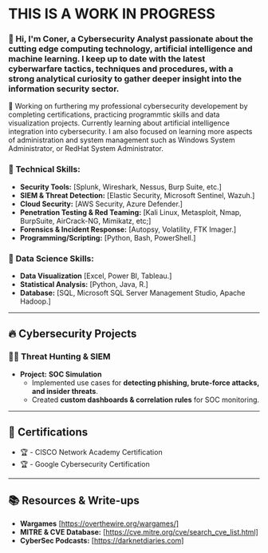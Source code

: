 # THIS IS A WORK IN PROGRESS

### 👋 Hi, I'm Coner, a Cybersecurity Analyst passionate about the cutting edge computing technology, artificial intelligence and machine learning.  I keep up to date with the latest cyberwarfare tactics, techniques and procedures, with a strong analytical curiosity to gather deeper insight into the information security sector.

🔹 Working on furthering my professional cybersecurity developement by completing certifications, practicing programmtic skills and data visualization projects.  Currently learning about artificial intelligence integration into cybersecurity.  I am also focused on learning more aspects of administration and system management such as Windows System Administrator, or RedHat System Administrator.

### 🔹 **Technical Skills:**
   - **Security Tools:** [Splunk, Wireshark, Nessus, Burp Suite, etc.]
   - **SIEM & Threat Detection:** [Elastic Security, Microsoft Sentinel, Wazuh.]
   - **Cloud Security:** [AWS Security, Azure Defender.]
   - **Penetration Testing & Red Teaming:** [Kali Linux, Metasploit, Nmap, BurpSuite, AirCrack-NG, Mimikatz, etc;]
   - **Forensics & Incident Response:** [Autopsy, Volatility, FTK Imager.]
   - **Programming/Scripting:** [Python, Bash, PowerShell.]

### 🔹 **Data Science Skills:**
   - **Data Visualization** [Excel, Power BI, Tableau.]
   - **Statistical Analysis:** [Python, Java, R.]
   - **Database:** [SQL, Microsoft SQL Server Management Studio, Apache Hadoop.]
---

## 🔥 Cybersecurity Projects

### 🕵️‍♂️ Threat Hunting & SIEM
- **Project:** **SOC Simulation**
  - Implemented use cases for **detecting phishing, brute-force attacks, and insider threats**.
  - Created **custom dashboards & correlation rules** for SOC monitoring.
---

## 📜 Certifications
- 🏆 - CISCO Network Academy Certification
- 🏆 - Google Cybersecurity Certification

---

## 📚 Resources & Write-ups
- **Wargames** [https://overthewire.org/wargames/]
- **MITRE & CVE Database:** [https://cve.mitre.org/cve/search_cve_list.html]
- **CyberSec Podcasts:** [https://darknetdiaries.com]
